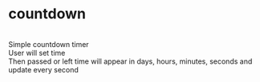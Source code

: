 # countdown
<br /> Simple countdown timer
<br /> User will set time
<br />Then passed or left time will appear in days, hours, minutes, seconds and update every second
